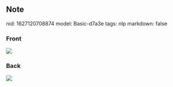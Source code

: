 ## Note
nid: 1627120708874
model: Basic-d7a3e
tags: nlp
markdown: false

### Front
<img src="paste-455951291c9d9903600c244fef76b6d42fc5ef5c.jpg">

### Back
<img src="paste-5aaca8dc58465f77b4101a3c50034f4e5552d6cc.jpg">
